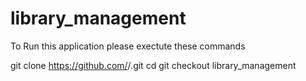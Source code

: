 # library_management

To Run this application please exectute these commands

git clone https://github.com/<your-username>/<repo-name>.git
cd <repo-name>
git checkout library_management
